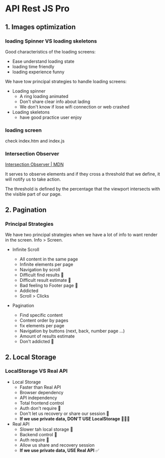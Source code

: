 # API Rest JS Pro

## 1. Images optimization

### loading Spinner VS loading skeletons

Good characteristics of the loading screens:

- Ease understand loading state
- loading time friendly
- loading experience funny

We have tow principal strategies to handle loading screens:

- Loading spinner
  - A ring loading animated
  - Don't share clear info about lading
  - We don't know if lose wifi connection or web crashed
- Loading skeletons
  - have good practice user enjoy

### loading screen

check index.htm and index.js

### Intersection Observer

[Intersection Observer | MDN](category-container)

It serves to observe elements and if they cross a threshold that we define, it will notify us to take action.

The threshold is defined by the percentage that the viewport intersects with the visible part of our page.

## 2. Pagination

### Principal Strategies

We have two principal strategies when we have a lot of info to want render in the screen. Info > Screen.

- Infinite Scroll

  - All content in the same page
  - Infinite elements per page
  - Navigation by scroll
  - Difficult find results 🚩
  - Difficult result estimate 🚩
  - Bad feeling to Footer page 🚩
  - Addicted
  - Scroll > Clicks

- Pagination

  - Find specific content
  - Content order by pages
  - fix elements per page
  - Navigation by buttons (next, back, number page ...)
  - Amount of results estimate
  - Don't addicted 🚩

## 2. Local Storage

### LocalStorage VS Real API

- Local Storage
  - Faster than Real API
  - Browser dependency
  - API independency
  - Total frontend control
  - Auth don't require 🚩
  - Don't let us recovery or share our session 🚩
  - **If we use private data, DON'T USE LocalStorage** 🚩🚩🚩
- Real API
  - Slower tah local storage 🚩
  - Backend control 🚩
  - Auth require 🚩
  - Allow us share and recovery session
  - **If we use private data, USE Real API** ✅
